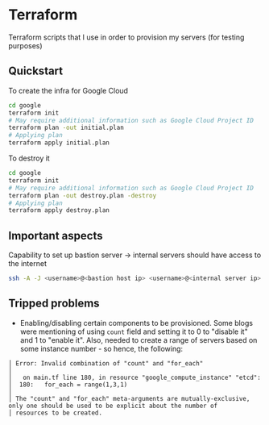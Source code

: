 # Terraform

Terraform scripts that I use in order to provision my servers (for testing purposes)

## Quickstart

To create the infra for Google Cloud

```bash
cd google
terraform init
# May require additional information such as Google Cloud Project ID
terraform plan -out initial.plan
# Applying plan
terraform apply initial.plan
```

To destroy it

```bash
cd google
terraform init
# May require additional information such as Google Cloud Project ID
terraform plan -out destroy.plan -destroy
# Applying plan
terraform apply destroy.plan
```

## Important aspects

Capability to set up bastion server -> internal servers should have access to the internet

```bash
ssh -A -J <username>@<bastion host ip> <username>@<internal server ip>
```

## Tripped problems

- Enabling/disabling certain components to be provisioned. Some blogs were mentioning of using `count` field and setting it to 0 to "disable it" and 1 to "enable it". Also, needed to create a range of servers based on some instance number - so hence, the following:

```
│ Error: Invalid combination of "count" and "for_each"
│ 
│   on main.tf line 180, in resource "google_compute_instance" "etcd":
│  180:   for_each = range(1,3,1)
│ 
│ The "count" and "for_each" meta-arguments are mutually-exclusive, only one should be used to be explicit about the number of
│ resources to be created.
```